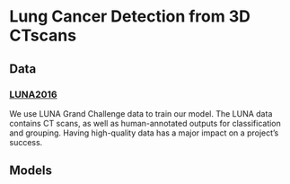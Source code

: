 # Lung Cancer Detection from 3D CTscans

<!-- The project is based on [Deep Learning with PyTorch book](https://pytorch.org/assets/deep-learning/Deep-Learning-with-PyTorch.pdf) -->


## Data

### [LUNA2016](https://luna16.grand-challenge.org/Description/)

We use LUNA Grand Challenge data to train our model. The LUNA data contains CT scans, as well as human-annotated outputs for classification and grouping. Having high-quality data has a major impact on a project’s success.


## Models
